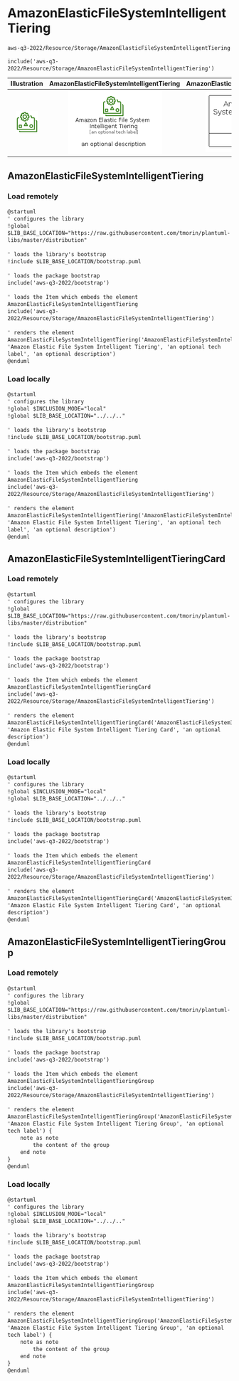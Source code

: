 # AmazonElasticFileSystemIntelligentTiering


```text
aws-q3-2022/Resource/Storage/AmazonElasticFileSystemIntelligentTiering
```

```text
include('aws-q3-2022/Resource/Storage/AmazonElasticFileSystemIntelligentTiering')
```



| Illustration | AmazonElasticFileSystemIntelligentTiering | AmazonElasticFileSystemIntelligentTieringCard | AmazonElasticFileSystemIntelligentTieringGroup |
| :---: | :---: | :---: | :---: |
| ![illustration for Illustration](../../../aws-q3-2022/Resource/Storage/AmazonElasticFileSystemIntelligentTiering.png) | ![illustration for AmazonElasticFileSystemIntelligentTiering](../../../aws-q3-2022/Resource/Storage/AmazonElasticFileSystemIntelligentTiering.Local.png) | ![illustration for AmazonElasticFileSystemIntelligentTieringCard](../../../aws-q3-2022/Resource/Storage/AmazonElasticFileSystemIntelligentTieringCard.Local.png) | ![illustration for AmazonElasticFileSystemIntelligentTieringGroup](../../../aws-q3-2022/Resource/Storage/AmazonElasticFileSystemIntelligentTieringGroup.Local.png) |




## AmazonElasticFileSystemIntelligentTiering

### Load remotely
```plantuml
@startuml
' configures the library
!global $LIB_BASE_LOCATION="https://raw.githubusercontent.com/tmorin/plantuml-libs/master/distribution"

' loads the library's bootstrap
!include $LIB_BASE_LOCATION/bootstrap.puml

' loads the package bootstrap
include('aws-q3-2022/bootstrap')

' loads the Item which embeds the element AmazonElasticFileSystemIntelligentTiering
include('aws-q3-2022/Resource/Storage/AmazonElasticFileSystemIntelligentTiering')

' renders the element
AmazonElasticFileSystemIntelligentTiering('AmazonElasticFileSystemIntelligentTiering', 'Amazon Elastic File System Intelligent Tiering', 'an optional tech label', 'an optional description')
@enduml
```

### Load locally
```plantuml
@startuml
' configures the library
!global $INCLUSION_MODE="local"
!global $LIB_BASE_LOCATION="../../.."

' loads the library's bootstrap
!include $LIB_BASE_LOCATION/bootstrap.puml

' loads the package bootstrap
include('aws-q3-2022/bootstrap')

' loads the Item which embeds the element AmazonElasticFileSystemIntelligentTiering
include('aws-q3-2022/Resource/Storage/AmazonElasticFileSystemIntelligentTiering')

' renders the element
AmazonElasticFileSystemIntelligentTiering('AmazonElasticFileSystemIntelligentTiering', 'Amazon Elastic File System Intelligent Tiering', 'an optional tech label', 'an optional description')
@enduml
```

## AmazonElasticFileSystemIntelligentTieringCard

### Load remotely
```plantuml
@startuml
' configures the library
!global $LIB_BASE_LOCATION="https://raw.githubusercontent.com/tmorin/plantuml-libs/master/distribution"

' loads the library's bootstrap
!include $LIB_BASE_LOCATION/bootstrap.puml

' loads the package bootstrap
include('aws-q3-2022/bootstrap')

' loads the Item which embeds the element AmazonElasticFileSystemIntelligentTieringCard
include('aws-q3-2022/Resource/Storage/AmazonElasticFileSystemIntelligentTiering')

' renders the element
AmazonElasticFileSystemIntelligentTieringCard('AmazonElasticFileSystemIntelligentTieringCard', 'Amazon Elastic File System Intelligent Tiering Card', 'an optional description')
@enduml
```

### Load locally
```plantuml
@startuml
' configures the library
!global $INCLUSION_MODE="local"
!global $LIB_BASE_LOCATION="../../.."

' loads the library's bootstrap
!include $LIB_BASE_LOCATION/bootstrap.puml

' loads the package bootstrap
include('aws-q3-2022/bootstrap')

' loads the Item which embeds the element AmazonElasticFileSystemIntelligentTieringCard
include('aws-q3-2022/Resource/Storage/AmazonElasticFileSystemIntelligentTiering')

' renders the element
AmazonElasticFileSystemIntelligentTieringCard('AmazonElasticFileSystemIntelligentTieringCard', 'Amazon Elastic File System Intelligent Tiering Card', 'an optional description')
@enduml
```

## AmazonElasticFileSystemIntelligentTieringGroup

### Load remotely
```plantuml
@startuml
' configures the library
!global $LIB_BASE_LOCATION="https://raw.githubusercontent.com/tmorin/plantuml-libs/master/distribution"

' loads the library's bootstrap
!include $LIB_BASE_LOCATION/bootstrap.puml

' loads the package bootstrap
include('aws-q3-2022/bootstrap')

' loads the Item which embeds the element AmazonElasticFileSystemIntelligentTieringGroup
include('aws-q3-2022/Resource/Storage/AmazonElasticFileSystemIntelligentTiering')

' renders the element
AmazonElasticFileSystemIntelligentTieringGroup('AmazonElasticFileSystemIntelligentTieringGroup', 'Amazon Elastic File System Intelligent Tiering Group', 'an optional tech label') {
    note as note
        the content of the group
    end note
}
@enduml
```

### Load locally
```plantuml
@startuml
' configures the library
!global $INCLUSION_MODE="local"
!global $LIB_BASE_LOCATION="../../.."

' loads the library's bootstrap
!include $LIB_BASE_LOCATION/bootstrap.puml

' loads the package bootstrap
include('aws-q3-2022/bootstrap')

' loads the Item which embeds the element AmazonElasticFileSystemIntelligentTieringGroup
include('aws-q3-2022/Resource/Storage/AmazonElasticFileSystemIntelligentTiering')

' renders the element
AmazonElasticFileSystemIntelligentTieringGroup('AmazonElasticFileSystemIntelligentTieringGroup', 'Amazon Elastic File System Intelligent Tiering Group', 'an optional tech label') {
    note as note
        the content of the group
    end note
}
@enduml
```

